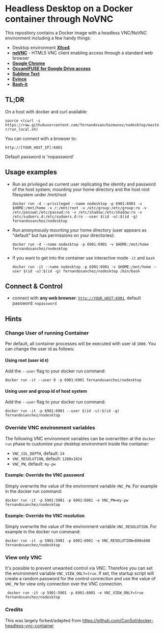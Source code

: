 # Headless Desktop on a Docker container through NoVNC

This repository contains a Docker image with a headless VNC/NoVNC environment including a few handy things:

* Desktop environment [**Xfce4**](http://www.xfce.org)
* [**noVNC**](https://github.com/novnc/noVNC) - HTML5 VNC client enabling access through a standard web browser 
* [**Google Chrome**](https://www.google.com/chrome/)
* [**OccamlFUSE for Google Drive access**](https://astrada.github.io/google-drive-ocamlfuse/)
* [**Sublime Text**](https://www.sublimetext.com/)
* [**Evince**](https://wiki.gnome.org/Apps/Evince)
* [**Bash-it**](https://github.com/Bash-it/bash-it)

## TL;DR

On a host with docker and curl available:

`source <(curl -s https://raw.githubusercontent.com/fernandosanchezmunoz/nodesktop/master/run_local.sh)`

You can connect with a browser to:

`http://[YOUR_HOST_IP]:6901`

Default password is 'nopassword'

## Usage examples

- Run as privileged as current user replicating the identity and password of the host system, mounting your home directory and the host root filesystem under /mnt/root

      docker run -d --privileged --name nodesktop -p 6901:6901 -v $HOME:/mnt/home -v /:/mnt/root -v /etc/group:/etc/group:ro -v /etc/passwd:/etc/passwd:ro -v /etc/shadow:/etc/shadow:ro -v /etc/sudoers.d:/etc/sudoers.d:ro --user $(id -u):$(id -g) fernandosanchez/nodesktop


- Run anonymously mounting your home directory (user appears as "default" but has permissions on your directories):

      docker run -d --name nodesktop -p 6901:6901 -v $HOME:/mnt/home fernandosanchez/nodesktop

- If you want to get into the container use interactive mode `-it` and `bash`
      
      docker run -it --name nodesktop -p 6901:6901 -v $HOME:/mnt/home --user $(id -u):$(id -g) fernandosanchez/nodesktop /bin/bash

## Connect & Control

* connect with __any web browser__: [`http://YOUR_HOST:6901`](http://localhost:6901), default password: `nopassword` 

## Hints

### Change User of running Container

Per default, all container processes will be executed with user id `1000`. You can change the user id as follows: 

#### Using root (user id `0`)
Add the `--user` flag to your docker run command:

    docker run -it --user 0 -p 6901:6901 fernandosanchez/nodesktop

#### Using user and group id of host system
Add the `--user` flag to your docker run command:

    docker run -it -p 6901:6901 --user $(id -u):$(id -g) fernandosanchez/nodesktop

### Override VNC environment variables
The following VNC environment variables can be overwritten at the `docker run` phase to customize your desktop environment inside the container:
* `VNC_COL_DEPTH`, default: `24`
* `VNC_RESOLUTION`, default: `1280x1024`
* `VNC_PW`, default: `my-pw`

#### Example: Override the VNC password
Simply overwrite the value of the environment variable `VNC_PW`. For example in
the docker run command:

    docker run -it -p 5901:5901 -p 6901:6901 -e VNC_PW=my-pw fernandosanchez/nodesktop

#### Example: Override the VNC resolution
Simply overwrite the value of the environment variable `VNC_RESOLUTION`. For example in
the docker run command:

    docker run -it -p 5901:5901 -p 6901:6901 -e VNC_RESOLUTION=800x600 fernandosanchez/nodesktop
    
### View only VNC
It's possible to prevent unwanted control via VNC. Therefore you can set the environment variable `VNC_VIEW_ONLY=true`. If set, the startup script will create a random password for the control connection and use the value of `VNC_PW` for view only connection over the VNC connection.

     docker run -it -p 5901:5901 -p 6901:6901 -e VNC_VIEW_ONLY=true fernandosanchez/nodesktop
     
### Credits

This was largely forked/adapted from https://github.com/ConSol/docker-headless-vnc-container

